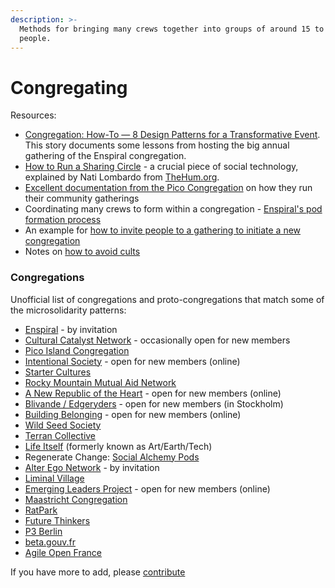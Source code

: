```yaml
---
description: >-
  Methods for bringing many crews together into groups of around 15 to 150
  people.
---
```


# Congregating

Resources:

* [Congregation: How-To — 8 Design Patterns for a Transformative Event](https://medium.com/the-tuning-fork/congregation-how-to-ffe35c65d70). This story documents some lessons from hosting the big annual gathering of the Enspiral congregation.
* [How to Run a Sharing Circle](https://docs.google.com/document/d/1d9RvLcremejPWHfLExOr4O7yEtT51R4x\_xYYRmvq2rc/edit?usp=sharing) - a crucial piece of social technology, explained by Nati Lombardo from [TheHum.org](http://thehum.org).
* [Excellent documentation from the Pico Congregation](https://pico.microsolidarity.cc/resources/pico-gathering-fire-starter) on how they run their community gatherings
* Coordinating many crews to form within a congregation - [Enspiral's pod formation process](https://handbook.enspiral.com/guides/pods#the-pods-process-at-enspiral)
* An example for [how to invite people to a gathering to initiate a new congregation](../articles/gathering-invite.md)
* Notes on [how to avoid cults](../articles/cults.md)

### Congregations

Unofficial list of congregations and proto-congregations that match some of the microsolidarity patterns:

* [Enspiral](http://enspiral.com) - by invitation
* [Cultural Catalyst Network](http://culturalcatalystnetwork.org) - occasionally open for new members
* [Pico Island Congregation](https://pico.microsolidarity.cc)
* [Intentional Society](https://www.intentionalsociety.org) - open for new members (online)
* [Starter Cultures](https://www.startercultures.us)
* [Rocky Mountain Mutual Aid Network](https://rmman.org)
* [A New Republic of the Heart](https://newrepublicoftheheart.org/community/) - open for new members (online)
* [Blivande / Edgeryders](https://edgeryders.eu/t/a-template-for-microsolidarity/9277) - open for new members (in Stockholm)
* [Building Belonging](http://buildingbelonging.us) - open for new members (online)
* [Wild Seed Society](https://www.wildseedsociety.com)
* [Terran Collective](https://www.terran.io)
* [Life Itself](http://lifeitself.us) (formerly known as Art/Earth/Tech)
* Regenerate Change: [Social Alchemy Pods](https://drive.google.com/file/d/1RNZ-\_3N7il4-dRmp5X8HbCkDVIMSus1k/view?usp=sharing)
* [Alter Ego Network](http://alterego.network) - by invitation
* [Liminal Village](http://liminalvillage.com)
* [Emerging Leaders Project](https://emergingleaders.us) - open for new members (online)
* [Maastricht Congregation](https://www.notion.so/an-extremely-detailed-Process-Overview-70cae0766a9a43ec891017f65b50415e#aec2b4cb6578418ab1cd097468a8f885)
* [RatPark](https://ratpark.org)
* [Future Thinkers](https://futurethinkers.org)
* [P3 Berlin](https://www.eventbrite.com/e/p3-berlin-march-2020-tickets-83713773149)
* [beta.gouv.fr](https://beta.gouv.fr/communaute/)
* [Agile Open France](https://agile-france.org)

If you have more to add, please [contribute](http://microsolidarity.cc/contributing)
